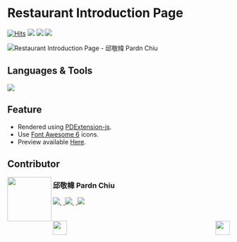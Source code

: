 # Restaurant Introduction Page

<a href="https://hits.sh/github.com/pardnchiu/restaurant-introduction-page/"><img alt="Hits" src="https://hits.sh/github.com/pardnchiu/restaurant-introduction-page.svg?label=Hit"/></a> <img src="https://img.shields.io/github/repo-size/pardnchiu/restaurant-introduction-page?label=Size"> <img src="https://img.shields.io/github/license/pardnchiu/restaurant-introduction-page?label=License"> <img src="https://img.shields.io/badge/Developer-邱敬幃%20Pardn%20Chiu-A374BF">

![Restaurant Introduction Page - 邱敬幃 Pardn Chiu](https://pardn.io/image/repo/restaurant-introduction-page.jpg)

## Languages & Tools

![](https://skillicons.dev/icons?i=html,css,sass,javascript,vscode)

## Feature

- Rendered using [PDExtension-js](https://github.com/pardnchiu/PDExtension-js).
- Use [Font Awesome 6](https://fontawesome.com/v6/search) icons.
- Preview available [Here](https://pardnchiu.github.io/restaurant-introduction-page/).

## Contributor

<a href="https://pardn.io">
<img src=https://pardn.io/image/head-s.jpg align=left width=100 height=100>
</a>

### 邱敬幃 Pardn Chiu

<a href="mailto:mail@pardn.ltd">
  <img src="https://pardn.io/image/mail.svg">
</a>&nbsp<a href="https://linkedin.com/in/pardnchiu">
  <img src="https://skillicons.dev/icons?i=linkedin">
</a>&nbsp<a href="https://pardn.io/blog">
  <img src="https://pardn.io/image/blog.svg">
</a>

<br>
<br>
<br>

<a href=https://github.com/pardnchiu/firebase-messaging-ios>
  <img align=left src=https://pardn.io/image/left.svg height=32>
</a>

<a href=https://github.com/pardnchiu/service-introduction-page>
  <img align=right src=https://pardn.io/image/right.svg height=32>
</a>
